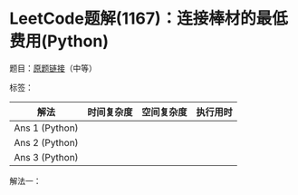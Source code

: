 # LeetCode题解(1167)：连接棒材的最低费用(Python)

题目：[原题链接](https://leetcode-cn.com/problems/minimum-cost-to-connect-sticks/)（中等）

标签：

| 解法           | 时间复杂度 | 空间复杂度 | 执行用时 |
| -------------- | ---------- | ---------- | -------- |
| Ans 1 (Python) |            |            |          |
| Ans 2 (Python) |            |            |          |
| Ans 3 (Python) |            |            |          |

解法一：

